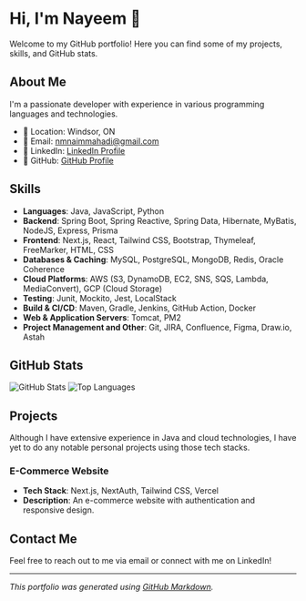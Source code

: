 # Hi, I'm Nayeem 👋

Welcome to my GitHub portfolio! Here you can find some of my projects, skills, and GitHub stats.

## About Me

I'm a passionate developer with experience in various programming languages and technologies.

- 📍 Location: Windsor, ON
- 📧 Email: [nmnaimmahadi@gmail.com](mailto:nmnaimmahadi@gmail.com)
- 💼 LinkedIn: [LinkedIn Profile]([TEST_LINKEDIN_LINK](https://www.linkedin.com/in/nayeem-mehedi/))
- 🐙 GitHub: [GitHub Profile]([TEST_GITHUB_LINK](https://github.com/nayeem-mehedi))

## Skills

- **Languages**: Java, JavaScript, Python
- **Backend**: Spring Boot, Spring Reactive, Spring Data, Hibernate, MyBatis, NodeJS, Express, Prisma
- **Frontend**: Next.js, React, Tailwind CSS, Bootstrap, Thymeleaf, FreeMarker, HTML, CSS
- **Databases & Caching**: MySQL, PostgreSQL, MongoDB, Redis, Oracle Coherence
- **Cloud Platforms**: AWS (S3, DynamoDB, EC2, SNS, SQS, Lambda, MediaConvert), GCP (Cloud Storage)
- **Testing**: Junit, Mockito, Jest, LocalStack
- **Build & CI/CD**: Maven, Gradle, Jenkins, GitHub Action, Docker
- **Web & Application Servers**: Tomcat, PM2
- **Project Management and Other**: Git, JIRA, Confluence, Figma, Draw.io, Astah

## GitHub Stats

![GitHub Stats](https://github-readme-stats.vercel.app/api?username=nayeem-mehedi&show_icons=true&theme=radical)
![Top Languages](https://github-readme-stats.vercel.app/api/top-langs/?username=nayeem-mehedi&layout=compact&theme=radical)

## Projects

Although I have extensive experience in Java and cloud technologies, I have yet to do any notable personal projects using those tech stacks.

### E-Commerce Website
- **Tech Stack**: Next.js, NextAuth, Tailwind CSS, Vercel
- **Description**: An e-commerce website with authentication and responsive design.


## Contact Me

Feel free to reach out to me via email or connect with me on LinkedIn!

---

*This portfolio was generated using [GitHub Markdown](https://guides.github.com/features/mastering-markdown/).*
